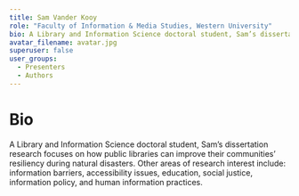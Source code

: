 ```yaml
---
title: Sam Vander Kooy
role: "Faculty of Information & Media Studies, Western University"
bio: A Library and Information Science doctoral student, Sam’s dissertation research focuses on how public libraries can improve their communities’ resiliency during natural disasters. Other areas of research interest include: information barriers, accessibility issues, education, social justice, information policy, and human information practices.
avatar_filename: avatar.jpg
superuser: false
user_groups:
  - Presenters
  - Authors
---
```

# Bio

A Library and Information Science doctoral student, Sam’s dissertation research focuses on how public libraries can improve their communities’ resiliency during natural disasters. Other areas of research interest include: information barriers, accessibility issues, education, social justice, information policy, and human information practices.
